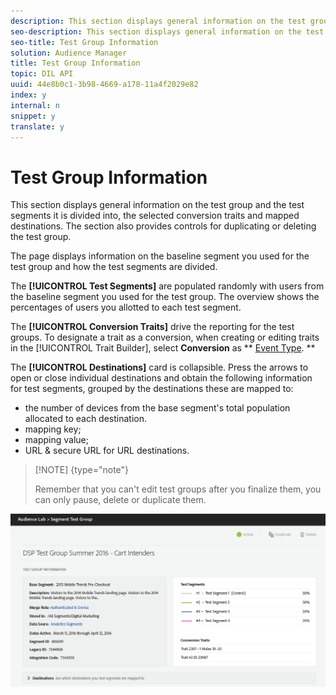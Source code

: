 ```yaml
---
description: This section displays general information on the test group and the test segments it is divided into, the selected conversion traits and mapped destinations. The section also provides controls for duplicating or deleting the test group.
seo-description: This section displays general information on the test group and the test segments it is divided into, the selected conversion traits and mapped destinations. The section also provides controls for duplicating or deleting the test group.
seo-title: Test Group Information
solution: Audience Manager
title: Test Group Information
topic: DIL API
uuid: 44e8b0c1-3b98-4669-a178-11a4f2029e82
index: y
internal: n
snippet: y
translate: y
---
```


# Test Group Information

This section displays general information on the test group and the test segments it is divided into, the selected conversion traits and mapped destinations. The section also provides controls for duplicating or deleting the test group.



The page displays information on the baseline segment you used for the test group and how the test segments are divided. 


The **[!UICONTROL Test Segments]** are populated randomly with users from the baseline segment you used for the test group. The overview shows the percentages of users you allotted to each test segment. 


The **[!UICONTROL Conversion Traits]** drive the reporting for the test groups. To designate a trait as a conversion, when creating or editing traits in the [!UICONTROL Trait Builder], select **Conversion** as ** [Event Type](../../c_features/traits/create-onboarded-rule-based-traits.md#concept_D80233EF56764376B0F4C4FF882BAD2E). ** 


The **[!UICONTROL Destinations]** card is collapsible. Press the arrows to open or close individual destinations and obtain the following information for test segments, grouped by the destinations these are mapped to: 



* the number of devices from the base segment's total population allocated to each destination.
* mapping key;
* mapping value;
* URL & secure URL for URL destinations.






>[!NOTE] {type="note"}
>
>Remember that you can't edit test groups after you finalize them, you can only pause, delete or duplicate them.

![](assets/test-groups-information.PNG) 